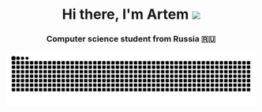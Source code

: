 <h1 align="center">Hi there, I'm Artem</a> 
<img src="https://github.com/blackcater/blackcater/raw/main/images/Hi.gif" height="32"/></h1>
<h3 align="center">Computer science student from Russia 🇷🇺</h3>

<p align="center">
  <picture>
    <source media="(prefers-color-scheme: dark)" srcset="https://raw.githubusercontent.com/ArtemBlednov/ArtemBlednov/output/github-contribution-grid-snake-dark.svg" />
    <source media="(prefers-color-scheme: light)" srcset="https://raw.githubusercontent.com/ArtemBlednov/ArtemBlednov/output/github-contribution-grid-snake.svg" />
    <img alt="GitHub Contribution Snake" src="https://raw.githubusercontent.com/ArtemBlednov/ArtemBlednov/output/github-contribution-grid-snake.svg" />
  </picture>
</p>

